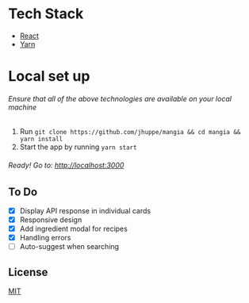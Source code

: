# Tech Stack
- [React](https://reactjs.org/docs/getting-started.html)
- [Yarn](https://yarnpkg.com/en/docs)

# Local set up
###### Ensure that all of the above technologies are available on your local machine
1. Run `git clone https://github.com/jhuppe/mangia && cd mangia && yarn install`
2. Start the app by running `yarn start`
###### Ready! Go to: [http://localhost:3000](http://localhost:3000)

## To Do
- [X] Display API response in individual cards
- [X] Responsive design
- [X] Add ingredient modal for recipes
- [X] Handling errors
- [ ] Auto-suggest when searching

## License
[MIT](https://github.com/jhuppe/mangia/blob/master/LICENSE)